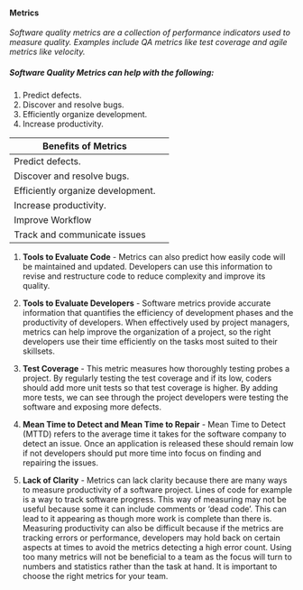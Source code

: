 #### Metrics

*Software quality metrics are a collection of performance indicators used to measure quality. Examples include QA metrics like test coverage and agile metrics like velocity.*

##### Software Quality Metrics can help with the following: 
1.	Predict defects.
2.	Discover and resolve bugs.
3.	Efficiently organize development.
4.	Increase productivity.

| Benefits of Metrics ||
| ----------- | ----------- |
| Predict defects.
| Discover and resolve bugs.
| Efficiently organize development.
|Increase productivity.
| Improve Workflow
| Track and communicate issues

1.	**Tools to Evaluate Code** - Metrics can also predict how easily code will be maintained and updated. Developers can use this information to revise and restructure code to reduce complexity and improve its quality.
2.	**Tools to Evaluate Developers** - Software metrics provide accurate information that quantifies the efficiency of development phases and the productivity of developers. When effectively used by project managers, metrics can help improve the organization of a project, so the right developers use their time efficiently on the tasks most suited to their skillsets.
3.	**Test Coverage** - This metric measures how thoroughly testing probes a project.  By regularly testing the test coverage and if its low, coders should add more unit tests so that test coverage is higher. By adding more tests, we can see through the project developers were testing the software and exposing more defects.

4.	**Mean Time to Detect and Mean Time to Repair** - Mean Time to Detect (MTTD) refers to the average time it takes for the software company to detect an issue.  Once an application is released these should remain low if not developers should put more time into focus on finding and repairing the issues.

5. **Lack of Clarity** - Metrics can lack clarity because there are many ways to measure productivity of a software project. Lines of code for example is a way to track software progress. This way of measuring may not be useful because some it can include comments or ‘dead code’. This can lead to it appearing as though more work is complete than there is. Measuring productivity can also be difficult because if the metrics are tracking errors or performance, developers may hold back on certain aspects at times to avoid the metrics detecting a high error count. Using too many metrics will not be beneficial to a team as the focus will turn to numbers and statistics rather than the task at hand. It is important to choose the right metrics for your team.

